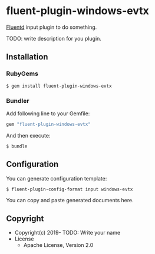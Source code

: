 # fluent-plugin-windows-evtx

[Fluentd](https://fluentd.org/) input plugin to do something.

TODO: write description for you plugin.

## Installation

### RubyGems

```
$ gem install fluent-plugin-windows-evtx
```

### Bundler

Add following line to your Gemfile:

```ruby
gem "fluent-plugin-windows-evtx"
```

And then execute:

```
$ bundle
```

## Configuration

You can generate configuration template:

```
$ fluent-plugin-config-format input windows-evtx
```

You can copy and paste generated documents here.

## Copyright

* Copyright(c) 2019- TODO: Write your name
* License
  * Apache License, Version 2.0
